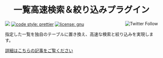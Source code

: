 <h1 align="center">一覧高速検索＆絞り込みプラグイン</h1>


<p align="left">
 <img src="https://data.jsdelivr.com/v1/package/gh/local-bias/kintone-plugin-smart-view/badge" />
 <a href="https://twitter.com/lbribbit"><img src="https://img.shields.io/twitter/follow/lbribbit?logo=twitter&style=flat-square" align="right" alt="Twitter Follow" /></a>
 <a href= "https://github.com/prettier/prettier"><img alt="code style: prettier" src="https://img.shields.io/badge/CODE%20STYLE-PRETTIER-orange?style=flat-square"></a>
 <a href= "https://github.com/prettier/prettier"><img alt="license: gnu" src="https://img.shields.io/badge/license-GNU-green?style=flat-square"></a>
</p>

指定した一覧を独自のテーブルに置き換え、高速な検索と絞り込みを実現します。

[詳細はこちらの記事をご覧ください](https://ribbit.work/blog/kintone-plugin-smart-view)
